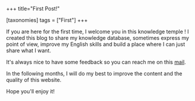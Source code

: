 +++
title="First Post!"

[taxonomies]
tags = ["First"]
+++

If you are here for the first time, I welcome you in this knowledge temple !
I created this blog to share my knowledge database, sometimes express my
point of view, improve my English skills and build a place where I can just
share what I want.

It's always nice to have some feedback so you can reach me on this [mail](mailto:etienne@maiste.fr).

In the following months, I will do my best to improve the content and the quality
of this website.

Hope you'll enjoy it!
